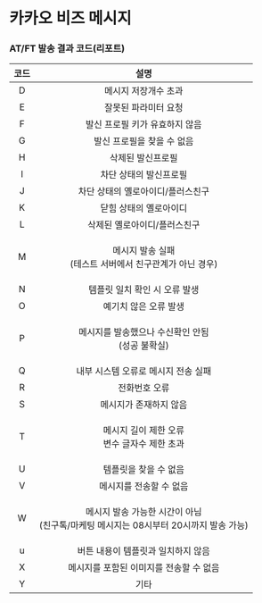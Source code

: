 # 카카오 비즈 메시지

### AT/FT 발송 결과 코드(리포트)

|  코드 |                              설명                              |
| :-: | :----------------------------------------------------------: |
|  D  |                          메시지 저장개수 초과                         |
|  E  |                          잘못된 파라미터 요청                         |
|  F  |                       발신 프로필 키가 유효하지 않음                      |
|  G  |                        발신 프로필을 찾을 수 없음                       |
|  H  |                           삭제된 발신프로필                          |
|  I  |                         차단 상태의 발신프로필                         |
|  J  |                      차단 상태의 옐로아이디/플러스친구                      |
|  K  |                         닫힘 상태의 옐로아이디                         |
|  L  |                        삭제된 옐로아이디/플러스친구                       |
|  M  |          <p>메시지 발송 실패<br>(테스트 서버에서 친구관계가 아닌 경우)</p>          |
|  N  |                       템플릿 일치 확인 시 오류 발생                      |
|  O  |                         예기치 않은 오류 발생                         |
|  P  |             <p>메시지를 발송했으나 수신확인 안됨<br>(성공 불확실)</p>            |
|  Q  |                     내부 시스템 오류로 메시지 전송 실패                     |
|  R  |                            전화번호 오류                           |
|  S  |                         메시지가 존재하지 않음                         |
|  T  |              <p>메시지 길이 제한 오류<br>변수 글자수 제한 초과</p>             |
|  U  |                         템플릿을 찾을 수 없음                         |
|  V  |                         메시지를 전송할 수 없음                        |
|  W  | <p>메시지 발송 가능한 시간이 아님<br>(친구톡/마케팅 메시지는 08시부터 20시까지 발송 가능)</p> |
|  u  |                      버튼 내용이 템플릿과 일치하지 않음                     |
|  X  |                    메시지를 포함된 이미지를 전송할 수 없음                    |
|  Y  |                              기타                              |
